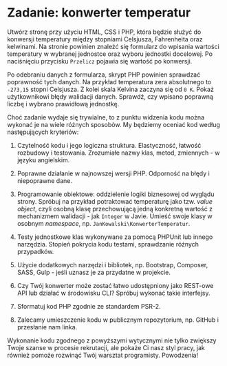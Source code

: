 Zadanie: konwerter temperatur
=============================

Utwórz stronę przy użyciu HTML, CSS i PHP, która będzie służyć do konwersji temperatury między stopniami Celsjusza, Fahrenheita oraz kelwinami.
Na stronie powinien znaleźć się formularz do wpisania wartości temperatury w wybranej jednostce oraz wyboru jednostki docelowej.
Po naciśnięciu przycisku `Przelicz` pojawia się wartość po konwersji.

Po odebraniu danych z formularza, skrypt PHP powinien sprawdzać poprawność tych danych.
Na przykład temperatura zera absolutnego to `-273,15` stopni Celsjusza.
Z kolei skala Kelvina zaczyna się od `0 K`.
Pokaż użytkownikowi błędy walidacji danych.
Sprawdź, czy wpisano poprawną liczbę i wybrano prawidłową jednostkę.

Choć zadanie wydaje się trywialne, to z punktu widzenia kodu można wykonać je na wiele różnych sposobów.
My będziemy oceniać kod według następujących kryteriów:

1. Czytelność kodu i jego logiczna struktura. Elastyczność, łatwość rozbudowy i testowania. Zrozumiałe nazwy klas, metod, zmiennych - w języku angielskim.

2. Poprawne działanie w najnowszej wersji PHP. Odporność na błędy i niepoprawne dane.

3. Programowanie obiektowe: oddzielenie logiki biznesowej od wyglądu strony. Spróbuj na przykład potraktować temperaturę jako tzw. _value object_, czyli osobną klasę przechowującą jedną konkretną wartość z mechanizmem walidacji - jak `Integer` w Javie. Umieść swoje klasy w osobnym _namespace_, np. `JanKowalski\KonwerterTemperatur`.

4. Testy jednostkowe klas wykonywane za pomocą PHPUnit lub innego narzędzia. Stopień pokrycia kodu testami, sprawdzanie różnych przypadków.

5. Użycie dodatkowych narzędzi i bibliotek, np. Bootstrap, Composer, SASS, Gulp - jeśli uznasz je za przydatne w projekcie.

6. Czy Twój konwerter może zostać łatwo udostępniony jako REST-owe API lub działać w środowisku CLI? Spróbuj wykonać takie interfejsy.

7. Sformatuj kod PHP zgodnie ze standardem PSR-2.

8. Zalecamy umieszczenie kodu w publicznym repozytorium, np. GitHub i przesłanie nam linka.

Wykonanie kodu zgodnego z powyższymi wytycznymi nie tylko zwiększy Twoje szanse w procesie rekrutacji, ale pokaże Ci nasz styl pracy, jak również pomoże rozwinąć Twój warsztat programisty.
Powodzenia!
